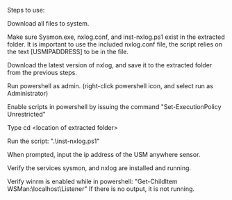 Steps to use:

Download all files to system.  

Make sure Sysmon.exe, nxlog.conf, and inst-nxlog.ps1 exist in the extracted folder. It is important to use the included nxlog.conf file, the script relies on the text [USMIPADDRESS] to be in the file.

Download the latest version of nxlog, and save it to the extracted folder from the previous steps.

Run powershell as admin. (right-click powershell icon, and select run as Administrator)

Enable scripts in powershell by issuing the command "Set-ExecutionPolicy Unrestricted"

Type cd \<location of extracted folder\>

Run the script: ".\inst-nxlog.ps1"

When prompted, input the ip address of the USM anywhere sensor.

Verify the services sysmon, and nxlog are installed and running.

Verify winrm is enabled while in powershell: "Get-ChildItem WSMan:\localhost\Listener" If there is no output, it is not running.
